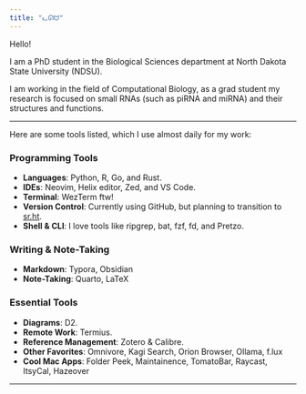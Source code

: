 ```yaml
---
title: "ᓚᘏᗢ"
---
```


Hello! 

I am a PhD student in the Biological Sciences department at North Dakota State University (NDSU). 

I am working in the field of Computational Biology, as a grad student my research is focused on small RNAs (such as piRNA and miRNA) and their structures and functions. 

---

Here are some tools listed, which I use almost daily for my work:

### Programming Tools
- **Languages**: Python, R, Go, and Rust.
- **IDEs**: Neovim, Helix editor, Zed, and VS Code.
- **Terminal**: WezTerm ftw!
- **Version Control**: Currently using GitHub, but planning to transition to [sr.ht](https://sr.ht/~pritam/).
- **Shell & CLI**: I love tools like ripgrep, bat, fzf, fd, and Pretzo.

### Writing & Note-Taking
- **Markdown**: Typora, Obsidian
- **Note-Taking**: Quarto, LaTeX

### Essential Tools
- **Diagrams**: D2.
- **Remote Work**: Termius.
- **Reference Management**: Zotero & Calibre.
- **Other Favorites**: Omnivore, Kagi Search, Orion Browser, Ollama, f.lux
- **Cool Mac Apps**: Folder Peek, Maintainence, TomatoBar, Raycast, ItsyCal, Hazeover


--------------------------------------------------------------------------------------------------------------------------------